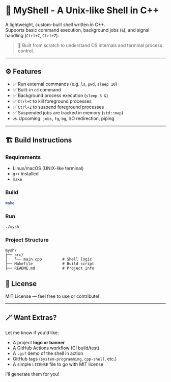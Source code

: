 # 🐚 MyShell - A Unix-like Shell in C++

A lightweight, custom-built shell written in C++.  
Supports basic command execution, background jobs (`&`), and signal handling (`Ctrl+C`, `Ctrl+Z`).  

> 🚀 Built from scratch to understand OS internals and terminal process control.

---

## ⚙️ Features

- ✅ Run external commands (e.g. `ls`, `pwd`, `sleep 10`)
- ✅ Built-in `cd` command
- ✅ Background process execution (`sleep 5 &`)
- ✅ `Ctrl+C` to kill foreground processes
- ✅ `Ctrl+Z` to suspend foreground processes
- ✅ Suspended jobs are tracked in memory (`std::map`)
- 🔜 Upcoming: `jobs`, `fg`, `bg`, I/O redirection, piping

---

## 🏗️ Build Instructions

### Requirements
- Linux/macOS (UNIX-like terminal)
- `g++` installed
- `make`

### Build
```bash
make
```
### Run
```bash
./mysh
```
### Project Structure

```
mysh/
├── src/
│   └── main.cpp         # Shell logic
├── Makefile             # Build script
├── README.md            # Project info
```
## 📜 License

MIT License — feel free to use or contribute!

---

## 🪄 Want Extras?

Let me know if you'd like:
- A project **logo or banner**
- A GitHub Actions workflow (CI build/test)
- A `.gif` demo of the shell in action
- GitHub tags (`system-programming`, `cpp-shell`, etc.)
- A simple `LICENSE` file to go with MIT license

I'll generate them for you!
